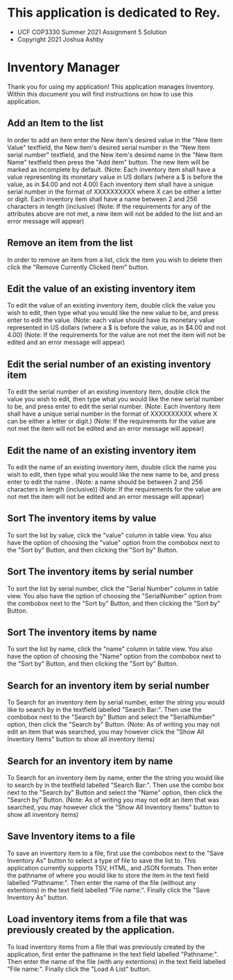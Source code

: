 This application is dedicated to Rey.
=======


*  UCF COP3330 Summer 2021 Assignment 5 Solution
*  Copyright 2021 Joshua Ashby
   


Inventory Manager
=======
Thank you for using my application!
This application manages Inventory.
Within this document you will find instructions
on how to use this application.



Add an Item to the list
-----------

In order to add an item enter the New item's desired value
in the "New Item Value" textfield, the New item's desired serial number
in the "New Item serial number" textfield, and the New item's desired name
in the "New Item Name" textfield then press the "Add item" button.
The new item will be marked as incomplete by default.
(Note: Each inventory item shall have a value representing its monetary value in US dollars
(where a $ is before the value, as in $4.00 and not 4.00) Each inventory item shall have a 
unique serial number in the format of XXXXXXXXXX where X can be either a letter or digit. 
Each inventory item shall have a name between 2 and 256 characters in length (inclusive)
(Note: If the requirements for any of the attributes above are not
met, a new item will not be added to the list and an error message will appear)

Remove an item from the list
-----------
In order to remove an item from a list, click the item you wish to delete
then click the "Remove Currently Clicked Item" button.

Edit the value of an existing inventory item
-----------
To edit  the value of an existing inventory item, double click the value
you wish to edit, then type what you would like the new value to be, and press enter to
edit the value.
(Note: each value should have its monetary value represented in US dollars
(where a $ is before the value, as in $4.00 and not 4.00)
(Note: If the requirements for the value are not
met the item will not be edited and an error message will appear)

Edit the serial number of an existing inventory item
-----------
To edit  the serial number of an existing inventory item, double click the value
you wish to edit, then type what you would like the new serial number to be, and press
enter to edit the serial number.
(Note: Each inventory item shall have a unique serial number in the format of XXXXXXXXXX 
where X can be either a letter or digit.)
(Note: If the requirements for the value are not
met the item will not be edited and an error message will appear)

Edit the name  of an existing inventory item
-----------
To edit  the name of an existing inventory item, double click the name
you wish to edit, then type what you would like the new name  to be, and press enter to
edit the name .
(Note: a name should be between 2 and 256 characters in length (inclusive))
(Note: If the requirements for the value are not
met the item will not be edited and an error message will appear)

Sort The inventory items by value
-----------
To sort the list by value, click the "value" column in table view.
You also have the option of choosing the "value" option from the combobox 
next to the "Sort by" Button, and then clicking the "Sort by" Button.

Sort The inventory items by serial number
-----------
To sort the list by serial number, click the "Serial Number" column in table view.
You also have the option of choosing the "SerialNumber" option from the combobox
next to the "Sort by" Button, and then clicking the "Sort by" Button.

Sort The inventory items by name
-----------
To sort the list by name, click the "name" column in table view.
You also have the option of choosing the "Name" option from the combobox
next to the "Sort by" Button, and then clicking the "Sort by" Button.

Search for an inventory item by serial number
-----------
To Search for an inventory item by serial number, enter the 
 string you would like to search by in the textfield labelled
"Search Bar:". Then use the combobox next to the "Search by" Button
and select the "SerialNumber" option, then click the "Search by" Button.
(Note: As of writing you may not edit an item that was searched, you may however
click the "Show All Inventory Items" button to show all inventory items)

Search for an inventory item by name
-----------
To Search for an inventory item by name, enter the
the string you would like to search by in the textfield labelled
"Search Bar:". Then use the combo box next to the "Search by" Button
and select the "Name" option, then click the "Search by" Button.
(Note: As of writing you may not edit an item that was searched, you may however
click the "Show All Inventory Items" button to show all inventory items)

Save Inventory items to a file
-----------
To save an inventory item to a file, first use the combobox next to the
"Save Inventory As" button to select a type of file to save the list to. 
This application currently supports  TSV, HTML, and JSON formats. Then enter the 
pathname of where you would like to store the item in the text field labelled 
"Pathname:". Then enter the name of the file (without any extentions) in the
text field labelled "File name:". Finally click the "Save Inventory As" button.

Load inventory items from a file that was previously created by the application.
-----------
To load inventory items from a file that was previously created by the application,
first enter the pathname in the text field labelled "Pathname:". Then enter the name 
of the file (with any extentions) in the text field labelled "File name:". Finally click 
the "Load A List" button.